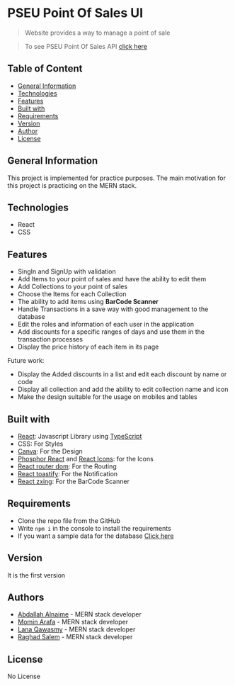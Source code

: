 # PSEU Point Of Sales UI

> Website provides a way to manage a point of sale

> To see PSEU Point Of Sales API [click here](https://github.com/Momen-G-Ar/pseu-point-of-sale-api)

## Table of Content

-   [General Information](#general-information)
-   [Technologies](#technologies)
-   [Features](#features)
-   [Built with](#built-with)
-   [Requirements](#requirements)
-   [Version](#version)
-   [Author](#author)
-   [License](#license)

## General Information
This project is implemented for practice purposes. The main motivation for this project is practicing on the MERN stack.

## Technologies
 * React
 * CSS

## Features 
 * SingIn and SignUp with validation
 * Add Items to your point of sales and have the ability to edit them
 * Add Collections to your point of sales
 * Choose the Items for each Collection
 * The ability to add items using **BarCode Scanner**
 * Handle Transactions in a save way with good management to the database
 * Edit the roles and information of each user in the application
 * Add discounts for a specific ranges of days and use them in the transaction processes
 * Display the price history of each item in its page

 Future work:
 * Display the Added discounts in a list and edit each discount by name or code
 * Display all collection and add the ability to edit collection name and icon
 * Make the design suitable for the usage on mobiles and tables

## Built with
 * [React](https://react.dev/): Javascript Library using [TypeScript](https://www.typescriptlang.org/)
 * CSS: For Styles
 * [Canva](https://www.canva.com/): For the Design
 * [Phosphor React](https://www.npmjs.com/package/phosphor-react) and [React Icons](https://react-icons.github.io/react-icons/): for the Icons
 * [React router dom](https://www.npmjs.com/package/react-router-dom): For the Routing
 * [React toastify](https://www.npmjs.com/package/react-toastify): For the Notification
 * [React zxing](https://www.npmjs.com/package/react-zxing): For the BarCode Scanner

## Requirements
 * Clone the repo file from the GitHub
 * Write ` npm i ` in the console to install the requirements
 * If you want a sample data for the database [Click here](https://github.com/lana-qawasmy/pseu-point-of-sale-dbFiles) 
## Version
 It is the first version

## Authors
  * [Abdallah Alnaime](mailto:181004@ppu.edu.ps) - MERN stack developer
  * [Momin Arafa](mailto:mominarafa@gmail.com) - MERN stack developer
  * [Lana Qawasmy](mailto:lanaqawasmy7@gmail.com) - MERN stack developer
  * [Raghad Salem](mailto:raghadnadersalem20022017@gmail.com) - MERN stack developer

## License
No License